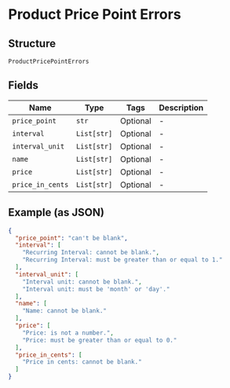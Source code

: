 
# Product Price Point Errors

## Structure

`ProductPricePointErrors`

## Fields

| Name | Type | Tags | Description |
|  --- | --- | --- | --- |
| `price_point` | `str` | Optional | - |
| `interval` | `List[str]` | Optional | - |
| `interval_unit` | `List[str]` | Optional | - |
| `name` | `List[str]` | Optional | - |
| `price` | `List[str]` | Optional | - |
| `price_in_cents` | `List[str]` | Optional | - |

## Example (as JSON)

```json
{
  "price_point": "can't be blank",
  "interval": [
    "Recurring Interval: cannot be blank.",
    "Recurring Interval: must be greater than or equal to 1."
  ],
  "interval_unit": [
    "Interval unit: cannot be blank.",
    "Interval unit: must be 'month' or 'day'."
  ],
  "name": [
    "Name: cannot be blank."
  ],
  "price": [
    "Price: is not a number.",
    "Price: must be greater than or equal to 0."
  ],
  "price_in_cents": [
    "Price in cents: cannot be blank."
  ]
}
```


